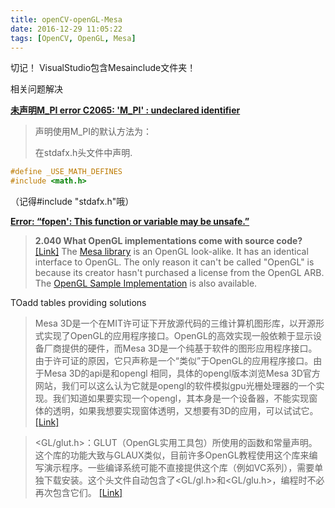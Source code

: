 ```yaml
---
title: openCV-openGL-Mesa
date: 2016-12-29 11:05:22
tags: [OpenCV, OpenGL, Mesa]
---
```

切记！
VisualStudio包含Mesainclude文件夹！

相关问题解决

[__未声明M_PI error C2065: 'M_PI' : undeclared identifier__](http://www.cnblogs.com/JackieWu/p/4341596.html)
>声明使用M_PI的默认方法为：
>
>在stdafx.h头文件中声明.
>
``` C
#define _USE_MATH_DEFINES 
#include <math.h>
```
（记得#include "stdafx.h"哦）

[__Error: “fopen': This function or variable may be unsafe.”__](http://stackoverflow.com/a/21873153/2918210)

>__2.040 What OpenGL implementations come with source code?__ [[Link]](https://www.opengl.org/archives/resources/faq/technical/gettingstarted.htm)
>The [Mesa library](http://www.mesa3d.org/) is an OpenGL look-alike. It has an identical interface to OpenGL. The only reason it can't be called "OpenGL" is because its creator hasn't purchased a license from the OpenGL ARB.
The [OpenGL Sample Implementation](http://oss.sgi.com/) is also available.

TOadd tables providing solutions

>Mesa 3D是一个在MIT许可证下开放源代码的三维计算机图形库，以开源形式实现了OpenGL的应用程序接口。OpenGL的高效实现一般依赖于显示设备厂商提供的硬件，而Mesa 3D是一个纯基于软件的图形应用程序接口。由于许可证的原因，它只声称是一个“类似”于OpenGL的应用程序接口。由于Mesa 3D的api是和opengl 相同，具体的opengl版本浏览Mesa 3D官方网站，我们可以这么认为它就是opengl的软件模拟gpu光栅处理器的一个实现。我们知道如果要实现一个opengl，其本身是一个设备器，不能实现窗体的透明，如果我想要实现窗体透明，又想要有3D的应用，可以试试它。
[[Link]](http://download.csdn.net/detail/lixeb/4876142)

><GL/glut.h>：GLUT（OpenGL实用工具包）所使用的函数和常量声明。这个库的功能大致与GLAUX类似，目前许多OpenGL教程使用这个库来编写演示程序。一些编译系统可能不直接提供这个库（例如VC系列），需要单独下载安装。这个头文件自动包含了<GL/gl.h>和<GL/glu.h>，编程时不必再次包含它们。 
[[Link]](http://www.cnblogs.com/laizhd/archive/2011/06/18/2084133.html)